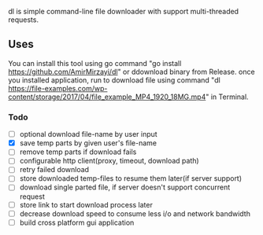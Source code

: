 dl is simple command-line file downloader with support multi-threaded requests.

## Uses
You can install this tool using go command "go install https://github.com/AmirMirzayi/dl" or ddownload binary from Release.
once you installed application, run to download file using command "dl https://file-examples.com/wp-content/storage/2017/04/file_example_MP4_1920_18MG.mp4" in Terminal.


### Todo
- [ ] optional download file-name by user input
- [X] save temp parts by given user's file-name
- [ ] remove temp parts if download fails
- [ ] configurable http client(proxy, timeout, download path)
- [ ] retry failed download
- [ ] store downloaded temp-files to resume them later(if server support)
- [ ] download single parted file, if server doesn't support concurrent request
- [ ] store link to start download process later
- [ ] decrease download speed to consume less i/o and network bandwidth
- [ ] build cross platform gui application